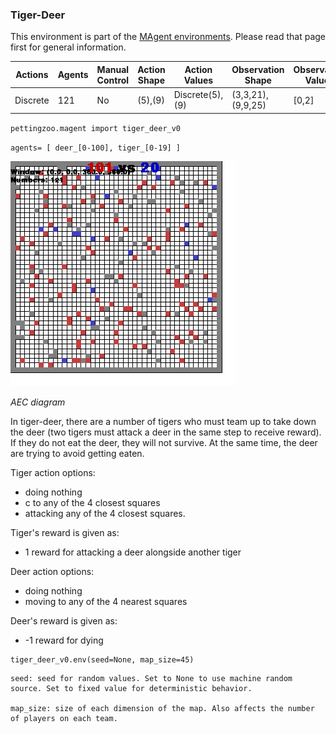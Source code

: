 
### Tiger-Deer

This environment is part of the [MAgent environments](../magent.md). Please read that page first for general information.

| Actions  | Agents | Manual Control | Action Shape    | Action Values           | Observation Shape        | Observation Values |
|----------|--------|----------------|-----------------|-------------------------|--------------------------|--------------------|
| Discrete | 121    | No             | (5),(9)      | Discrete(5),(9)  | (3,3,21), (9,9,25)      | [0,2]              |

`pettingzoo.magent import tiger_deer_v0`

`agents= [ deer_[0-100], tiger_[0-19] ]`

![](magent_tiger_deer.gif)

*AEC diagram*

In tiger-deer, there are a number of tigers who must team up to take down the deer (two tigers must attack a deer in the same step to receive reward). If they do not eat the deer, they will not survive. At the same time, the deer are trying to avoid getting eaten.  

Tiger action options:

* doing nothing
* c to any of the 4 closest squares
* attacking any of the 4 closest squares.

Tiger's reward is given as:

* 1 reward for attacking a deer alongside another tiger

Deer action options:

* doing nothing
* moving to any of the 4 nearest squares

Deer's reward is given as:

* -1 reward for dying


```
tiger_deer_v0.env(seed=None, map_size=45)
```

```
seed: seed for random values. Set to None to use machine random source. Set to fixed value for deterministic behavior.

map_size: size of each dimension of the map. Also affects the number of players on each team.
```
